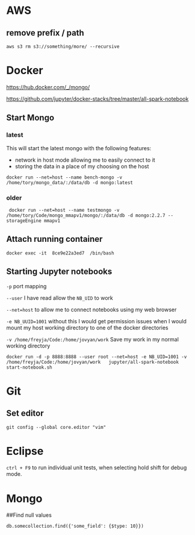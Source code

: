 # AWS

## remove prefix / path
```
aws s3 rm s3://something/more/ --recursive
```


# Docker
https://hub.docker.com/_/mongo/

https://github.com/jupyter/docker-stacks/tree/master/all-spark-notebook

## Start Mongo

### latest
This will start the latest mongo with the following features:

* network in host mode allowing me to easily connect to it
* storing the data in a place of my choosing on the host

```
docker run --net=host --name bench-mongo -v /home/tory/mongo_data/:/data/db -d mongo:latest
```

### older

```
 docker run --net=host --name testmongo -v /home/tory/Code/mongo_mmapv1/mongo/:/data/db -d mongo:2.2.7 --storageEngine mmapv1
 ```

## Attach running container
```
docker exec -it  8ce9e22a3ed7  /bin/bash
```

## Starting Jupyter notebooks

`-p` port mapping

`--user` I have read allow the `NB_UID` to work

`--net=host` to allow me to connect notebooks using my web browser

`-e NB_UUID=1001` without this I would get permission issues when I would mount my host working directory to one of the docker directories

`-v /home/freyja/Code:/home/jovyan/work` Save my work in my normal working directory

```
docker run -d -p 8888:8888 --user root --net=host -e NB_UID=1001 -v /home/freyja/Code:/home/jovyan/work   jupyter/all-spark-notebook start-notebook.sh
```

# Git
## Set editor
```
git config --global core.editor "vim"
```
# Eclipse
`ctrl + F9` to run individual unit tests, when selecting hold shift for debug mode.

# Mongo

##Find null values

```
db.somecollection.find({'some_field': {$type: 10}})
```
